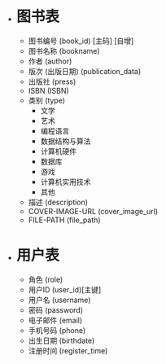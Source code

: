 - # 图书表
    - 图书编号 (book_id) [主码] [自增]
    - 图书名称 (bookname)
    - 作者 (author)
    - 版次 (出版日期) (publication_data)
    - 出版社 (press)
    - ISBN (ISBN)
    - 类别 (type)
        - 文学
        - 艺术
        - 编程语言
        - 数据结构与算法
        - 计算机硬件
        - 数据库
        - 游戏
        - 计算机实用技术
        - 其他
    - 描述 (description)
    - COVER-IMAGE-URL (cover_image_url)
    - FILE-PATH (file_path)

- # 用户表
    - 角色 (role)
    - 用户ID (user_id)[主键]
    - 用户名 (username)
    - 密码 (password)
    - 电子邮件 (email)
    - 手机号码 (phone)
    - 出生日期 (birthdate)
    - 注册时间 (register_time)

